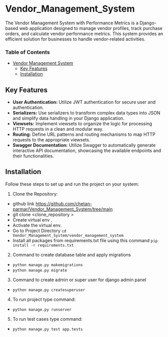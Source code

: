 # Vendor_Management_System

The Vendor Management System with Performance Metrics is a Django-based web application designed to manage vendor profiles, track purchase orders, and calculate vendor performance metrics. This system provides an efficient solution for businesses to handle vendor-related activities.

### Table of Contents

- [Vendor Management System](#vendor-management-system)
  - [Key Features](#key-features)
  - [Installation](#installation)

## Key Features
- **User Authentication:** Utilize JWT authentication for secure user and authentication.
- **Serializers:** Use serializers to transform complex data types into JSON and simplify data handling in your Django application.
- **Viewsets:** Implement viewsets to organize the logic for processing HTTP requests in a clean and modular way.
- **Routing:** Define URL patterns and routing mechanisms to map HTTP requests to the appropriate viewsets.
- **Swagger Documentation:** Utilize Swagger to automatically generate interactive API documentation, showcasing the available endpoints and their functionalities.

## Installation
Follow these steps to set up and run the project on your system:

1. Clone the Repository:
- github link https://github.com/chetan-parmar/Vendor_Management_System/tree/main
- git clone <clone_repository >
- Create virtual env .
- Activate the virtual env.
- Go to Project Directory  `cd Vendor_Management_System/vendor_management_system`
- Install all packages from requirements.txt file  using this command `pip install -r requirements.txt`

2. Command to create database table and apply migrations 
- `python manage.py makemigrations`
- `python manage.py migrate`

3. Command to create admin or super user for django admin panel

- `python manage.py createsuperuser`

4. To run project type command:
- `python manage.py runserver`

5. To run test cases type command:
- `python manage.py test app.tests`